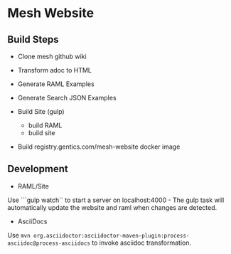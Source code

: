 # Mesh Website

## Build Steps

* Clone mesh github wiki
* Transform adoc to HTML
* Generate RAML Examples
* Generate Search JSON Examples
* Build Site (gulp)
  * build RAML
  * build site

* Build registry.gentics.com/mesh-website docker image


## Development

* RAML/Site

Use ```gulp watch`` to start a server on localhost:4000 - The gulp task will automatically update the website and raml when changes are detected.

* AsciiDocs

Use ```mvn org.asciidoctor:asciidoctor-maven-plugin:process-asciidoc@process-asciidocs``` to invoke asciidoc transformation.